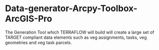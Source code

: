 # Data-generator-Arcpy-Toolbox-ArcGIS-Pro
The Generation Tool which TERRAFLOW will build will create a large set of TARGET compliant data elements such as veg assignments, tasks, veg geometries and veg task parcels.
